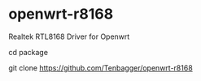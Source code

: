 # openwrt-r8168
Realtek RTL8168 Driver for Openwrt

cd package

git clone https://github.com/Tenbagger/openwrt-r8168
